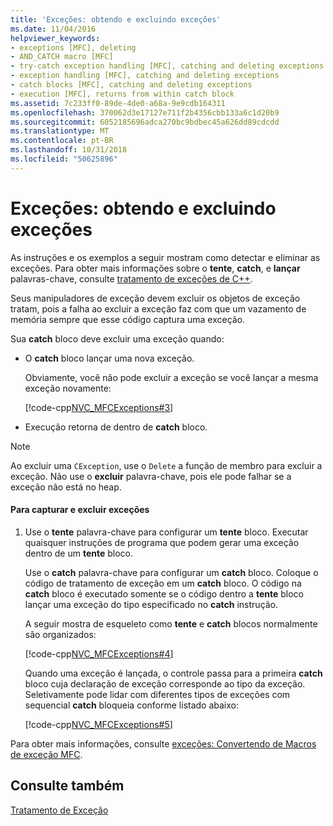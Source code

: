 ```yaml
---
title: 'Exceções: obtendo e excluindo exceções'
ms.date: 11/04/2016
helpviewer_keywords:
- exceptions [MFC], deleting
- AND_CATCH macro [MFC]
- try-catch exception handling [MFC], catching and deleting exceptions
- exception handling [MFC], catching and deleting exceptions
- catch blocks [MFC], catching and deleting exceptions
- execution [MFC], returns from within catch block
ms.assetid: 7c233ff0-89de-4de0-a68a-9e9cdb164311
ms.openlocfilehash: 370062d3e17127e711f2b4356cbb133a6c1d20b9
ms.sourcegitcommit: 6052185696adca270bc9bdbec45a626dd89cdcdd
ms.translationtype: MT
ms.contentlocale: pt-BR
ms.lasthandoff: 10/31/2018
ms.locfileid: "50625896"
---
```

# <a name="exceptions-catching-and-deleting-exceptions"></a>Exceções: obtendo e excluindo exceções

As instruções e os exemplos a seguir mostram como detectar e eliminar as exceções. Para obter mais informações sobre o **tente**, **catch**, e **lançar** palavras-chave, consulte [tratamento de exceções de C++](../cpp/cpp-exception-handling.md).

Seus manipuladores de exceção devem excluir os objetos de exceção tratam, pois a falha ao excluir a exceção faz com que um vazamento de memória sempre que esse código captura uma exceção.

Sua **catch** bloco deve excluir uma exceção quando:

- O **catch** bloco lançar uma nova exceção.

   Obviamente, você não pode excluir a exceção se você lançar a mesma exceção novamente:

   [!code-cpp[NVC_MFCExceptions#3](../mfc/codesnippet/cpp/exceptions-catching-and-deleting-exceptions_1.cpp)]

- Execução retorna de dentro de **catch** bloco.

> [!NOTE]
>  Ao excluir uma `CException`, use o `Delete` a função de membro para excluir a exceção. Não use o **excluir** palavra-chave, pois ele pode falhar se a exceção não está no heap.

#### <a name="to-catch-and-delete-exceptions"></a>Para capturar e excluir exceções

1. Use o **tente** palavra-chave para configurar um **tente** bloco. Executar quaisquer instruções de programa que podem gerar uma exceção dentro de um **tente** bloco.

   Use o **catch** palavra-chave para configurar um **catch** bloco. Coloque o código de tratamento de exceção em um **catch** bloco. O código na **catch** bloco é executado somente se o código dentro a **tente** bloco lançar uma exceção do tipo especificado no **catch** instrução.

   A seguir mostra de esqueleto como **tente** e **catch** blocos normalmente são organizados:

   [!code-cpp[NVC_MFCExceptions#4](../mfc/codesnippet/cpp/exceptions-catching-and-deleting-exceptions_2.cpp)]

   Quando uma exceção é lançada, o controle passa para a primeira **catch** bloco cuja declaração de exceção corresponde ao tipo da exceção. Seletivamente pode lidar com diferentes tipos de exceções com sequencial **catch** bloqueia conforme listado abaixo:

   [!code-cpp[NVC_MFCExceptions#5](../mfc/codesnippet/cpp/exceptions-catching-and-deleting-exceptions_3.cpp)]

Para obter mais informações, consulte [exceções: Convertendo de Macros de exceção MFC](../mfc/exceptions-converting-from-mfc-exception-macros.md).

## <a name="see-also"></a>Consulte também

[Tratamento de Exceção](../mfc/exception-handling-in-mfc.md)

